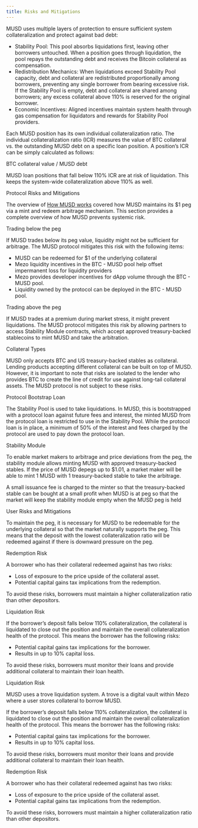 ```yaml
---
title: Risks and Mitigations
---
```


MUSD uses multiple layers of protection to ensure sufficient system collateralization and protect against bad debt:

* Stability Pool: This pool absorbs liquidations first, leaving other borrowers untouched. When a position goes through liquidation, the pool repays the outstanding debt and receives the Bitcoin collateral as compensation.
* Redistribution Mechanics: When liquidations exceed Stability Pool capacity, debt and collateral are redistributed proportionally among borrowers, preventing any single borrower from bearing excessive risk. If the Stability Pool is empty, debt and collateral are shared among borrowers; any excess collateral above 110% is reserved for the original borrower.
* Economic Incentives: Aligned incentives maintain system health through gas compensation for liquidators and rewards for Stability Pool providers.

Each MUSD position has its own individual collateralization ratio. The individual collateralization ratio (ICR) measures the value of BTC collateral vs. the outstanding MUSD debt on a specific loan position. A position’s ICR can be simply calculated as follows:

BTC collateral value / MUSD debt

MUSD loan positions that fall below 110% ICR are at risk of liquidation. This keeps the system-wide collateralization above 110% as well.

Protocol Risks and Mitigations

The overview of [How MUSD works](/docs/users/musd#how-musd-works) covered how MUSD maintains its $1 peg via a mint and redeem arbitrage mechanism. This section provides a complete overview of how MUSD prevents systemic risk.

Trading below the peg

If MUSD trades below its peg value, liquidity might not be sufficient for arbitrage. The MUSD protocol mitigates this risk with the following items:

* MUSD can be redeemed for $1 of the underlying collateral
* Mezo liquidity incentives in the BTC - MUSD pool help offset impermanent loss for liquidity providers
* Mezo provides developer incentives for dApp volume through the BTC - MUSD pool.
* Liquidity owned by the protocol can be deployed in the BTC - MUSD pool.

Trading above the peg

If MUSD trades at a premium during market stress, it might prevent liquidations. The MUSD protocol mitigates this risk by allowing partners to access Stability Module contracts, which accept approved treasury-backed stablecoins to mint MUSD and take the arbitration.

Collateral Types

MUSD only accepts BTC and US treasury-backed stables as collateral. Lending products accepting different collateral can be built on top of MUSD. However, it is important to note that risks are isolated to the lender who provides BTC to create the line of credit for use against long-tail collateral assets. The MUSD protocol is not subject to these risks.

Protocol Bootstrap Loan

The Stability Pool is used to take liquidations. In MUSD, this is bootstrapped with a protocol loan against future fees and interest, the minted MUSD from the protocol loan is restricted to use in the Stability Pool. While the protocol loan is in place, a minimum of 50% of the interest and fees charged by the protocol are used to pay down the protocol loan.

Stability Module

To enable market makers to arbitrage and price deviations from the peg, the stability module allows minting MUSD with approved treasury-backed stables. If the price of MUSD depegs up to $1.01, a market maker will be able to mint 1 MUSD with 1 treasury-backed stable to take the arbitrage.

A small issuance fee is charged to the minter so that the treasury-backed stable can be bought at a small profit when MUSD is at peg so that the market will keep the stability module empty when the MUSD peg is held

User Risks and Mitigations

To maintain the peg, it is necessary for MUSD to be redeemable for the underlying collateral so that the market naturally supports the peg. This means that the deposit with the lowest collateralization ratio will be redeemed against if there is downward pressure on the peg.

Redemption Risk

A borrower who has their collateral redeemed against has two risks:

* Loss of exposure to the price upside of the collateral asset.
* Potential capital gains tax implications from the redemption.

To avoid these risks, borrowers must maintain a higher collateralization ratio than other depositors.

Liquidation Risk

If the borrower’s deposit falls below 110% collateralization, the collateral is liquidated to close out the position and maintain the overall collateralization health of the protocol. This means the borrower has the following risks:

* Potential capital gains tax implications for the borrower.
* Results in up to 10% capital loss.

To avoid these risks, borrowers must monitor their loans and provide additional collateral to maintain their loan health.

Liquidation Risk

MUSD uses a trove liquidation system. A trove is a digital vault within Mezo where a user stores collateral to borrow MUSD. 

If the borrower’s deposit falls below 110% collateralization, the collateral is liquidated to close out the position and maintain the overall collateralization health of the protocol. This means the borrower has the following risks:

* Potential capital gains tax implications for the borrower.
* Results in up to 10% capital loss.

To avoid these risks, borrowers must monitor their loans and provide additional collateral to maintain their loan health.

Redemption Risk 

A borrower who has their collateral redeemed against has two risks:

* Loss of exposure to the price upside of the collateral asset.
* Potential capital gains tax implications from the redemption.

To avoid these risks, borrowers must maintain a higher collateralization ratio than other depositors.

